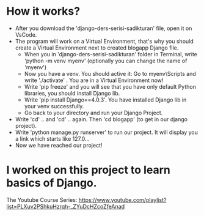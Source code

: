 # How it works?
* After you download the 'django-ders-serisi-sadikturan' file, open it on VsCode.
* The program will work on a Virtual Environment, that's why you should create a Virtual Environment next to created blogapp Django file.
  * When you in 'django-ders-serisi-sadikturan' folder in Terminal, write 'python -m venv myenv' (optionally you can change the name of 'myenv')
  * Now you have a venv. You should active it: Go to myenv\Scripts and write './activate' . You are in a Virtual Environment now!
  * Write 'pip freeze' and you will see that you have only default Python libraries, you should install Django lib.
  * Write 'pip install Django==4.0.3'. You have installed Django lib in your venv successfully.
  * Go back to your directory and run your Django Project.
* Write 'cd' .. and 'cd' .. again. Then 'cd blogapp' (to get in our django project).
* Write 'python manage.py runserver' to run our project. It will display you a link which starts like 127.0...
* Now we have reached our project!
  
# I worked on this project to learn basics of Django.

The Youtube Course Series:
https://www.youtube.com/playlist?list=PLXuv2PShkuHzrqh-_ZYuDcHZcoZfeAnad
